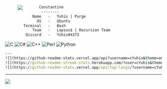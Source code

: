 >
><img align="left" src="https://cdn.discordapp.com/attachments/969537784803106827/981946526043602975/115569.gif" />
>     
```bat
       Constantine
        --------
    Name   -   Yuhis | Purge
      OS   -   Ubuntu
Terminal   -   Bash
    Team   -   Lapsus$ | Recursion Team
 Discord   -   Yühis#4373
```

![C](https://img.shields.io/badge/c-%2300599C.svg?style=plastic&logo=c&logoColor=white) ![C#](https://img.shields.io/badge/c%23-%23239120.svg?style=plastic&logo=c-sharp&logoColor=white) ![C++](https://img.shields.io/badge/c++-%2300599C.svg?style=plastic&logo=c%2B%2B&logoColor=white) ![Perl](https://img.shields.io/badge/perl-%2339457E.svg?style=plastic&logo=perl&logoColor=white) ![Python](https://img.shields.io/badge/python-3670A0?style=plastic&logo=python&logoColor=ffdd54)


```bat
---
![](https://github-readme-stats.vercel.app/api?username=cYuhis&theme=omni&hide_border=true&include_all_commits=false&count_private=true)<br/>
![](https://github-readme-streak-stats.herokuapp.com/?user=cYuhis&theme=omni&hide_border=true)<br/>
![](https://github-readme-stats.vercel.app/api/top-langs/?username=cYuhis&theme=omni&hide_border=true&include_all_commits=false&count_private=true&layout=compact)
```
---
[![](https://visitcount.itsvg.in/api?id=cYuhis&icon=2&color=12)](https://visitcount.itsvg.in)

